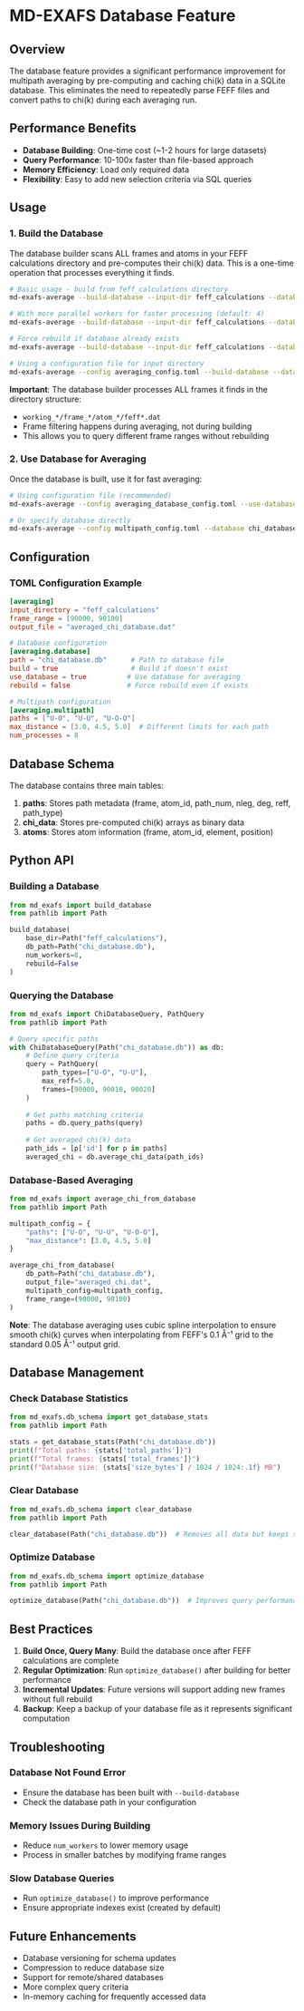 # MD-EXAFS Database Feature

## Overview

The database feature provides a significant performance improvement for multipath averaging by pre-computing and caching chi(k) data in a SQLite database. This eliminates the need to repeatedly parse FEFF files and convert paths to chi(k) during each averaging run.

## Performance Benefits

- **Database Building**: One-time cost (~1-2 hours for large datasets)
- **Query Performance**: 10-100x faster than file-based approach
- **Memory Efficiency**: Load only required data
- **Flexibility**: Easy to add new selection criteria via SQL queries

## Usage

### 1. Build the Database

The database builder scans ALL frames and atoms in your FEFF calculations directory and pre-computes their chi(k) data. This is a one-time operation that processes everything it finds.

```bash
# Basic usage - build from feff_calculations directory
md-exafs-average --build-database --input-dir feff_calculations --database chi_database.db

# With more parallel workers for faster processing (default: 4)
md-exafs-average --build-database --input-dir feff_calculations --database chi_database.db --num-workers 8

# Force rebuild if database already exists
md-exafs-average --build-database --input-dir feff_calculations --database chi_database.db --rebuild

# Using a configuration file for input directory
md-exafs-average --config averaging_config.toml --build-database --database chi_database.db
```

**Important**: The database builder processes ALL frames it finds in the directory structure:
- `working_*/frame_*/atom_*/feff*.dat`
- Frame filtering happens during averaging, not during building
- This allows you to query different frame ranges without rebuilding

### 2. Use Database for Averaging

Once the database is built, use it for fast averaging:

```bash
# Using configuration file (recommended)
md-exafs-average --config averaging_database_config.toml --use-database

# Or specify database directly
md-exafs-average --config multipath_config.toml --database chi_database.db --use-database
```

## Configuration

### TOML Configuration Example

```toml
[averaging]
input_directory = "feff_calculations"
frame_range = [90000, 90100]
output_file = "averaged_chi_database.dat"

# Database configuration
[averaging.database]
path = "chi_database.db"      # Path to database file
build = true                  # Build if doesn't exist
use_database = true          # Use database for averaging
rebuild = false              # Force rebuild even if exists

# Multipath configuration
[averaging.multipath]
paths = ["U-O", "U-U", "U-O-O"]
max_distance = [3.0, 4.5, 5.0]  # Different limits for each path
num_processes = 8
```

## Database Schema

The database contains three main tables:

1. **paths**: Stores path metadata (frame, atom_id, path_num, nleg, deg, reff, path_type)
2. **chi_data**: Stores pre-computed chi(k) arrays as binary data
3. **atoms**: Stores atom information (frame, atom_id, element, position)

## Python API

### Building a Database

```python
from md_exafs import build_database
from pathlib import Path

build_database(
    base_dir=Path("feff_calculations"),
    db_path=Path("chi_database.db"),
    num_workers=8,
    rebuild=False
)
```

### Querying the Database

```python
from md_exafs import ChiDatabaseQuery, PathQuery
from pathlib import Path

# Query specific paths
with ChiDatabaseQuery(Path("chi_database.db")) as db:
    # Define query criteria
    query = PathQuery(
        path_types=["U-O", "U-U"],
        max_reff=5.0,
        frames=[90000, 90010, 90020]
    )
    
    # Get paths matching criteria
    paths = db.query_paths(query)
    
    # Get averaged chi(k) data
    path_ids = [p['id'] for p in paths]
    averaged_chi = db.average_chi_data(path_ids)
```

### Database-Based Averaging

```python
from md_exafs import average_chi_from_database
from pathlib import Path

multipath_config = {
    "paths": ["U-O", "U-U", "U-O-O"],
    "max_distance": [3.0, 4.5, 5.0]
}

average_chi_from_database(
    db_path=Path("chi_database.db"),
    output_file="averaged_chi.dat",
    multipath_config=multipath_config,
    frame_range=(90000, 90100)
)
```

**Note**: The database averaging uses cubic spline interpolation to ensure smooth chi(k) curves when interpolating from FEFF's 0.1 Å⁻¹ grid to the standard 0.05 Å⁻¹ output grid.

## Database Management

### Check Database Statistics

```python
from md_exafs.db_schema import get_database_stats
from pathlib import Path

stats = get_database_stats(Path("chi_database.db"))
print(f"Total paths: {stats['total_paths']}")
print(f"Total frames: {stats['total_frames']}")
print(f"Database size: {stats['size_bytes'] / 1024 / 1024:.1f} MB")
```

### Clear Database

```python
from md_exafs.db_schema import clear_database
from pathlib import Path

clear_database(Path("chi_database.db"))  # Removes all data but keeps schema
```

### Optimize Database

```python
from md_exafs.db_schema import optimize_database
from pathlib import Path

optimize_database(Path("chi_database.db"))  # Improves query performance
```

## Best Practices

1. **Build Once, Query Many**: Build the database once after FEFF calculations are complete
2. **Regular Optimization**: Run `optimize_database()` after building for better performance
3. **Incremental Updates**: Future versions will support adding new frames without full rebuild
4. **Backup**: Keep a backup of your database file as it represents significant computation

## Troubleshooting

### Database Not Found Error
- Ensure the database has been built with `--build-database`
- Check the database path in your configuration

### Memory Issues During Building
- Reduce `num_workers` to lower memory usage
- Process in smaller batches by modifying frame ranges

### Slow Database Queries
- Run `optimize_database()` to improve performance
- Ensure appropriate indexes exist (created by default)

## Future Enhancements

- Database versioning for schema updates
- Compression to reduce database size
- Support for remote/shared databases
- More complex query criteria
- In-memory caching for frequently accessed data